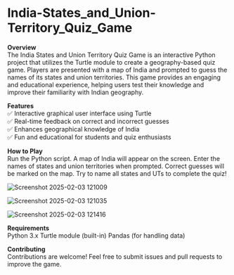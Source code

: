 # India-States_and_Union-Territory_Quiz_Game

**Overview**  
The India States and Union Territory Quiz Game is an interactive Python project that utilizes the Turtle module to create a geography-based quiz game. Players are presented with a map of India and prompted to guess the names of its states and union territories. This game provides an engaging and educational experience, helping users test their knowledge and improve their familiarity with Indian geography.

**Features**  
✅ Interactive graphical user interface using Turtle  
✅ Real-time feedback on correct and incorrect guesses  
✅ Enhances geographical knowledge of India  
✅ Fun and educational for students and quiz enthusiasts

**How to Play**  
Run the Python script.
A map of India will appear on the screen.
Enter the names of states and union territories when prompted.
Correct guesses will be marked on the map.
Try to name all states and UTs to complete the quiz!


![Screenshot 2025-02-03 121009](https://github.com/user-attachments/assets/8235170a-f2fc-4c73-9572-07fef0588eb6)

![Screenshot 2025-02-03 121035](https://github.com/user-attachments/assets/3021b01f-86e3-4d63-8931-c5a3f51ce146)

![Screenshot 2025-02-03 121416](https://github.com/user-attachments/assets/264a1337-460a-49ff-a72d-4995054ac216)


**Requirements**  
Python 3.x
Turtle module (built-in)
Pandas (for handling data)

**Contributing**  
Contributions are welcome! Feel free to submit issues and pull requests to improve the game.


